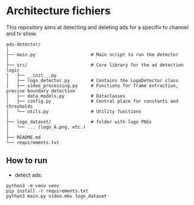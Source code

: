 # Architecture fichiers

This repository aims at detecting and deleting ads for a specifiv tv channel and tv show.

```
ads-detector/
│
├── main.py                     # Main script to run the detector
│
├── src/                        # Core library for the ad detection logic
│   ├── __init__.py
│   ├── logo_detector.py        # Contains the LogoDetector class
│   ├── video_processing.py     # Functions for frame extraction, precise boundary detection
│   ├── data_models.py          # Dataclasses
│   ├── config.py               # Central place for constants and thresholds
│   └── utils.py                # Utility functions
│
├── logo_dataset/               # folder with logo PNGs
│   └── ... (logo_A.png, etc.)
│
├── README.md
└── requirements.txt
```

## How to run

- detect ads:

```
python3 -m venv venv
pip install -r requirements.txt
python3 main.py video.mkv logo_dataset
```

